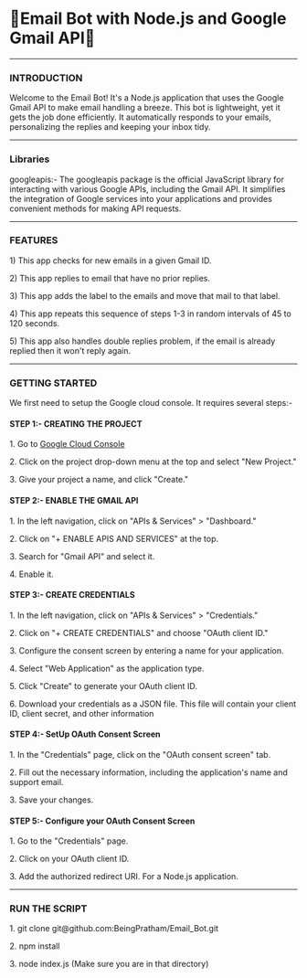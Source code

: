 <h1>🎉Email Bot with Node.js and Google Gmail API🎉</h1>
<hr>
<h3>INTRODUCTION</h3>
<p>Welcome to the Email Bot! It's a Node.js application that uses the Google Gmail API to make email handling a breeze. This bot is lightweight, yet it gets the job done efficiently. It automatically responds to your emails, personalizing the replies and keeping your inbox tidy.</p>
<hr>
<h3>Libraries</h3>
<p>googleapis:- The googleapis package is the official JavaScript library for interacting with various Google APIs, including the Gmail API. It simplifies the integration of Google services into your applications and provides convenient methods for making API requests.</p>
<hr>
<h3>FEATURES</h3>
<p>1) This app checks for new emails in a given Gmail ID.</p>
<p>2) This app replies to email that have no prior replies.</p>
<p>3) This app adds the label to the emails and move that mail to that label.</p>
<p>4) This app repeats this sequence of steps 1-3 in random intervals of 45 to 120 seconds.</p>
<p>5) This app also handles double replies problem, if the email is already replied then it won't reply again.</p>
<hr>
<h3>GETTING STARTED</h3>
<p>We first need to setup the Google cloud console. It requires several steps:- </p>
<h4>STEP 1:- CREATING THE PROJECT</h4>
<P>1. Go to <a href="https://console.cloud.google.com/">Google Cloud Console</a></P>
<P>2. Click on the project drop-down menu at the top and select "New Project."</P>
<P>3. Give your project a name, and click "Create."</P>
<h4>STEP 2:- ENABLE THE GMAIL API</h4>
<p>1. In the left navigation, click on "APIs & Services" > "Dashboard."</p>
<p>2. Click on "+ ENABLE APIS AND SERVICES" at the top.</p>
<p>3. Search for "Gmail API" and select it.</p>
<p>4. Enable it.</p>
<h4>STEP 3:- CREATE CREDENTIALS</h4>
<p>1. In the left navigation, click on "APIs & Services" > "Credentials."</p>
<p>2. Click on "+ CREATE CREDENTIALS" and choose "OAuth client ID."</p>
<p>3. Configure the consent screen by entering a name for your application.</p>
<p>4. Select "Web Application" as the application type.</p>
<p>5. Click "Create" to generate your OAuth client ID.</p>
<p>6. Download your credentials as a JSON file. This file will contain your client ID, client secret, and other information</p>
<h4>STEP 4:- SetUp OAuth Consent Screen</h4>
<p>1. In the "Credentials" page, click on the "OAuth consent screen" tab.</p>
<p>2. Fill out the necessary information, including the application's name and support email.</p>
<p>3. Save your changes.</p>
<h4>STEP 5:- Configure your OAuth Consent Screen</h4>
<p>1. Go to the "Credentials" page.</p>
<p>2. Click on your OAuth client ID.</p>
<p>3. Add the authorized redirect URI. For a Node.js application.</p>
<hr>
<h3>RUN THE SCRIPT</h3>
<p>1. git clone git@github.com:BeingPratham/Email_Bot.git</p>
<p>2. npm install</p>
<p>3. node index.js (Make sure you are in that directory)</p>
